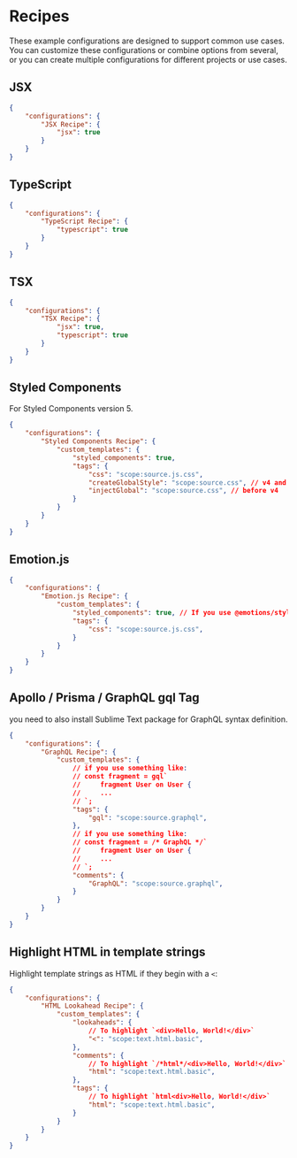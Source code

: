 # Recipes

These example configurations are designed to support common use cases. You can customize these configurations or combine options from several, or you can create multiple configurations for different projects or use cases.

## JSX

```json
{
    "configurations": {
        "JSX Recipe": {
            "jsx": true
        }
    }
}
```

## TypeScript

```json
{
    "configurations": {
        "TypeScript Recipe": {
            "typescript": true
        }
    }
}
```

## TSX

```json
{
    "configurations": {
        "TSX Recipe": {
            "jsx": true,
            "typescript": true
        }
    }
}
```

## Styled Components

For Styled Components version 5.

```json
{
    "configurations": {
        "Styled Components Recipe": {
            "custom_templates": {
                "styled_components": true,
                "tags": {
                    "css": "scope:source.js.css",
                    "createGlobalStyle": "scope:source.css", // v4 and above
                    "injectGlobal": "scope:source.css", // before v4
                }
            }
        }
    }
}
```

## Emotion.js

```json
{
    "configurations": {
        "Emotion.js Recipe": {
            "custom_templates": {
                "styled_components": true, // If you use @emotions/styled
                "tags": {
                    "css": "scope:source.js.css",
                }
            }
        }
    }
}
```

## Apollo / Prisma / GraphQL gql Tag

you need to also install Sublime Text package for GraphQL syntax definition.

```json
{
    "configurations": {
        "GraphQL Recipe": {
            "custom_templates": {
                // if you use something like:
                // const fragment = gql`
                //     fragment User on User {
                //     ...
                // `;
                "tags": {
                    "gql": "scope:source.graphql",
                },
                // if you use something like:
                // const fragment = /* GraphQL */`
                //     fragment User on User {
                //     ...
                // `;
                "comments": {
                    "GraphQL": "scope:source.graphql",
                }
            }
        }
    }
}
```

## Highlight HTML in template strings

Highlight template strings as HTML if they begin with a `<`:

```json
{
    "configurations": {
        "HTML Lookahead Recipe": {
            "custom_templates": {
                "lookaheads": {
                    // To highlight `<div>Hello, World!</div>`
                    "<": "scope:text.html.basic",
                },
                "comments": {
                    // To highlight `/*html*/<div>Hello, World!</div>`
                    "html": "scope:text.html.basic",
                },
                "tags": {
                    // To highlight `html<div>Hello, World!</div>`
                    "html": "scope:text.html.basic",
                }
            }
        }
    }
}
```
